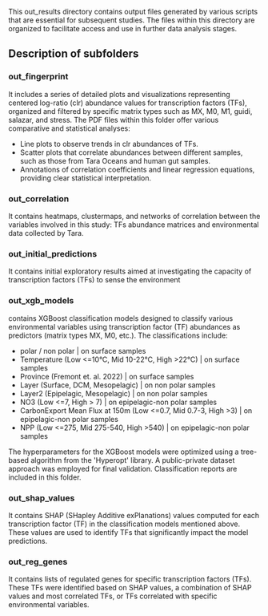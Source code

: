 This out_results directory contains output files generated by various scripts that are essential for subsequent studies. The files within this directory are organized to facilitate access and use in further data analysis stages.

## Description of subfolders


### out_fingerprint
It includes a series of detailed plots and visualizations representing centered log-ratio (clr) abundance values for transcription factors (TFs), organized and filtered by specific matrix types such as MX, M0, M1, guidi, salazar, and stress. The PDF files within this folder offer various comparative and statistical analyses:

- Line plots to observe trends in clr abundances of TFs.
- Scatter plots that correlate abundances between different samples, such as those from Tara Oceans and human gut samples.
- Annotations of correlation coefficients and linear regression equations, providing clear statistical interpretation. 

### out_correlation
It contains heatmaps, clustermaps, and networks of correlation between the variables involved in this study: TFs abundance matrices and environmental data collected by Tara.

### out_initial_predictions
It contains initial exploratory results aimed at investigating the capacity of transcription factors (TFs) to sense the environment

### out_xgb_models
contains XGBoost classification models designed to classify various environmental variables using transcription factor (TF) abundances as predictors (matrix types MX, M0, etc.). The classifications include:

- polar / non polar | on surface samples
- Temperature (Low <=10°C, Mid 10-22°C, High >22°C) | on surface samples
- Province (Fremont et. al. 2022) | on surface samples
- Layer (Surface, DCM, Mesopelagic) | on non polar samples
- Layer2 (Epipelagic, Mesopelagic) | on non polar samples
- NO3 (Low <=7, High > 7) | on epipelagic-non polar samples
- CarbonExport Mean Flux at 150m (Low <=0.7, Mid 0.7-3, High >3) | on epipelagic-non polar samples
- NPP (Low <=275, Mid 275-540, High >540) | on epipelagic-non polar samples

The hyperparameters for the XGBoost models were optimized using a tree-based algorithm from the 'Hyperopt' library. A public-private dataset approach was employed for final validation. Classification reports are included in this folder.

### out_shap_values
It contains SHAP (SHapley Additive exPlanations) values computed for each transcription factor (TF) in the classification models mentioned above. These values are used to identify TFs that significantly impact the model predictions.

### out_reg_genes
It contains lists of regulated genes for specific transcription factors (TFs). These TFs were identified based on SHAP values, a combination of SHAP values and most correlated TFs, or TFs correlated with specific environmental variables.